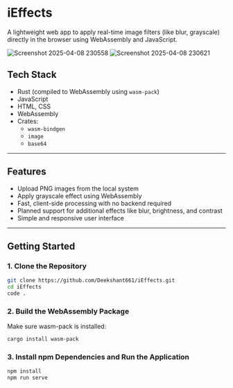 # iEffects
A lightweight web app to apply real-time image filters (like blur, grayscale) directly in the browser using WebAssembly and JavaScript.


![Screenshot 2025-04-08 230558](https://github.com/user-attachments/assets/0823abca-ac4e-490d-bc73-9c20a776ee52)
![Screenshot 2025-04-08 230621](https://github.com/user-attachments/assets/f4995d5c-7d8f-43d5-ae19-09e2630d2eb7)


## Tech Stack

- Rust (compiled to WebAssembly using `wasm-pack`)
- JavaScript
- HTML, CSS
- WebAssembly
- Crates:
  - `wasm-bindgen`
  - `image`
  - `base64`


---

## Features

- Upload PNG images from the local system
- Apply grayscale effect using WebAssembly
- Fast, client-side processing with no backend required
- Planned support for additional effects like blur, brightness, and contrast
- Simple and responsive user interface

---

## Getting Started

### 1. Clone the Repository

```bash
git clone https://github.com/Deekshant661/iEffects.git
cd iEffects
code .
```

### 2. Build the WebAssembly Package
Make sure wasm-pack is installed:
```bash
cargo install wasm-pack
```


### 3. Install npm Dependencies and Run the Application
```bash
npm install
npm run serve
```




